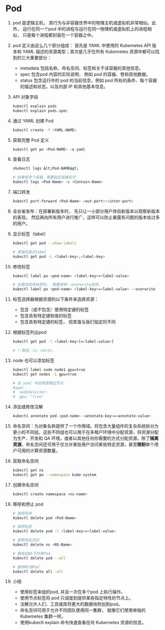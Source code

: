 # Pod

1. pod 是逻辑主机， 其行为与非容器世界中的物理主机或虚拟机非常相似。此外， 运行在同一个pod 中的进程与运行在同一物理机或虚拟机上的进程相似， 只是每个进程都封装在一个容器之中。

2. pod 定义由这么几个部分组成： 首先是 YAML 中使用的 Kubemetes API 版本和 YAML 描述的资源类型；其次是几乎在所有 Kubemetes 资源中都可以找到的三大重要部分：

   - metadata 包括名称、命名空间、标签和关于该容器的其他信息。
   - spec 包含pod 内容的实际说明， 例如 pod 的容器、卷和其他数据。
   - status 包含运行中的 pod 的当前信息，例如 pod 所处的条件、每个容器的描述和状态，以及内部 IP 和其他基本信息。

3. API 对象字段

   ```bash
   kubectl explain pods
   kubectl explain pods.spec
   ```

4. 通过 YAML 创建 Pod

   ```bash
   kubectl create -f <YAML-NAME>
   ```

5. 获取完整 Pod 定义

   ```bash
   kubectl get po <Pod-NAME> -o yaml
   ```

6. 查看日志

   ```bash
   zkubectl logs &lt;Pod-NAME&gt;

   # 如果有多个容器，需要指定容器名字
   kubectl logs <Pod-Name> -c <Contain-Name>
   ```

7. 端口转发

   ```bash
   kubectl port-forward <Pod-Name> <out-port>:<inter-port>
   ```

8. 全丝雀发布：在部署新版本时， 先只让一小部分用户体验新版本以观察新版本的表现， 然后再向所有用户进行推广，这样可以防止暴露有问题的版本给过多的用户。

9. 显示标签（label）

   ```bash
   kubectl get pod --show-labels

   # 单独列显示label
   kubectl get pod -L <label-key>,<label-key>
   ```

10. 修改标签

    ```bash
    kubectl label po <pod-name> <label-key>=<label-value>

    # 在更改现有标签时， 需要使用--overwrite选项。
    kubectl label po <pod-name> <label-key>=<label-value> --overwrite
    ```

11. 标签选择器根据资源的以下条件来选择资源：

    - 包含（或不包含）使用特定键的标签
    - 包含具有特定键和值的标签
    - 包含具有特定键的标签， 但其值与我们指定的不同

12. 根据标签列出pod

    ```bash
    kubectl get pod -l <label-key>[=<label-value>]

    # !:取反，in，notin，
    ```

13. node 也可以添加标签

    ```bash
    kubectl label node node1 gpu=true
    kubectl get nodes -1 gpu=true

    # 在 yaml 中说明使用此节点
    #spec：
    #  nodeSelector:
    #  gpu: "true"
    ```

14. 添加或修改注解

    ```bash
    kubect1 annotate pod <pod-name> <annotate-key>=<annotate-value>
    ```

15. 命名空间：为对象名称提供了一个作用域。将包含大量组件的复杂系统拆分为更小的不同组，这些不同组也可以用于在多租户环境中分配资源，将资源分配为生产、开发和 QA 环境，或者以其他任何你需要的方式分配资源。除了**隔离资源**，命名空间还可用于仅允许某些用户访问某些特定资源，甚至**限制**单个用户可用的计算资源数量。

16. 获取命名空间

    ```bash
    kubectl get ns
    kubectl get po --namespace kube-system
    ```

17. 创建命名空间

    ```bash
    kubectl create namespace <ns-name>
    ```

18. 移除和停止 pod

    ```bash
    # 按照名称
    kubectl delete pod <Pod-Name>

    # 按照标签
    kubectl delete pod -l <label-key>=<label-volue>

    # 按照命名空间
    kubectl delete ns <NS-Name>

    # 删除此NS下所有Pod
    kubectl delete pod --all

    # 删除RC和Pod
    kubectl delete all -all
    ```

19. 小结

    - 使用标签来组织pod, 并且一次在多个pod 上执行操作。
    - 使用节点标签将 pod 只调度到提供某些指定特性的节点上。
    - 注解允许人们、工具或库将更大的数据块附加到pod。
    - 命名空间可用于允许不同团队使用同一集群， 就像它们使用单独的 Kubemetes 集群一样。
    - 使用kubectl explain 命令快速查看任何 Kubernetes 资源的信息。
